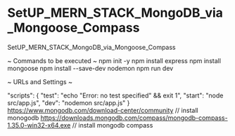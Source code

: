 # SetUP_MERN_STACK_MongoDB_via_Mongoose_Compass
SetUP_MERN_STACK_MongoDB_via_Mongoose_Compass

~ Commands to be executed ~
npm init -y
npm install express
npm install mongoose
npm install --save-dev nodemon
npm run dev 

  ~ URLs and Settings ~
  
  "scripts": {
    "test": "echo \"Error: no test specified\" && exit 1",
    "start": "node src/app.js",
    "dev": "nodemon src/app.js"
	}
	https://www.mongodb.com/download-center/community                                                  // install monogodb 
	https://downloads.mongodb.com/compass/mongodb-compass-1.35.0-win32-x64.exe												 // install mongodb compass 
